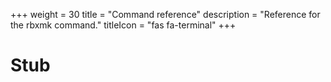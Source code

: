 +++
weight = 30
title = "Command reference"
description = "Reference for the rbxmk command."
titleIcon = "fas fa-terminal"
+++

# Stub
